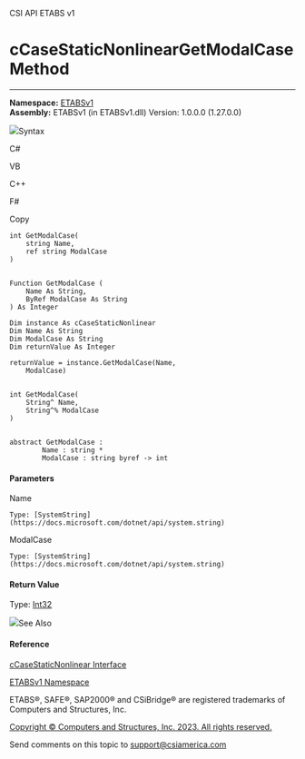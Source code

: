 ﻿

CSI API ETABS v1

# cCaseStaticNonlinearGetModalCase Method  
  
---  
  
**Namespace:** [ETABSv1](2780f1b8-2033-5289-2298-1cdb2a7508d9.htm)  
**Assembly:** ETABSv1 (in ETABSv1.dll) Version: 1.0.0.0 (1.27.0.0)

![](../icons/SectionExpanded.png)Syntax

C#

VB

C++

F#

Copy

    
    
    int GetModalCase(
    	string Name,
    	ref string ModalCase
    )
    
    
    Function GetModalCase ( 
    	Name As String,
    	ByRef ModalCase As String
    ) As Integer
    
    Dim instance As cCaseStaticNonlinear
    Dim Name As String
    Dim ModalCase As String
    Dim returnValue As Integer
    
    returnValue = instance.GetModalCase(Name, 
    	ModalCase)
    
    
    int GetModalCase(
    	String^ Name, 
    	String^% ModalCase
    )
    
    
    abstract GetModalCase : 
            Name : string * 
            ModalCase : string byref -> int 
    

#### Parameters

Name

    Type: [SystemString](https://docs.microsoft.com/dotnet/api/system.string)  

ModalCase

    Type: [SystemString](https://docs.microsoft.com/dotnet/api/system.string)  

#### Return Value

Type: [Int32](https://docs.microsoft.com/dotnet/api/system.int32)

![](../icons/SectionExpanded.png)See Also

#### Reference

[cCaseStaticNonlinear Interface](f9b065f8-b096-3a32-1e6d-bdc5420bb195.htm)

[ETABSv1 Namespace](2780f1b8-2033-5289-2298-1cdb2a7508d9.htm)

ETABS®, SAFE®, SAP2000® and CSiBridge® are registered trademarks of Computers
and Structures, Inc.  

[Copyright © Computers and Structures, Inc. 2023. All rights
reserved.](http://www.csiamerica.com)

Send comments on this topic to
[support@csiamerica.com](mailto:support%40csiamerica.com?Subject=CSI%20API%20ETABS%20v1)

